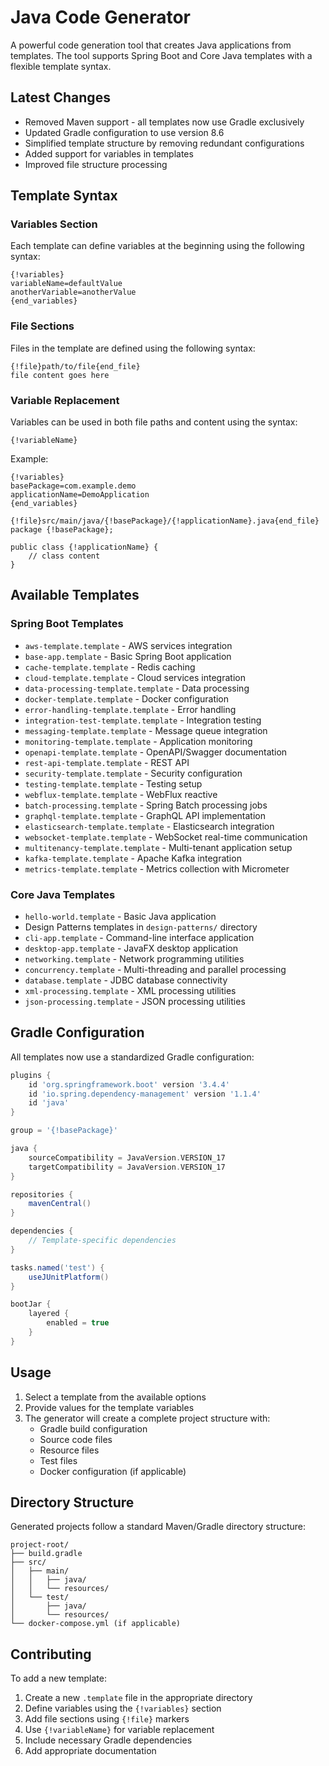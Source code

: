 # Java Code Generator

A powerful code generation tool that creates Java applications from templates. The tool supports Spring Boot and Core Java templates with a flexible template syntax.

## Latest Changes

- Removed Maven support - all templates now use Gradle exclusively
- Updated Gradle configuration to use version 8.6
- Simplified template structure by removing redundant configurations
- Added support for variables in templates
- Improved file structure processing

## Template Syntax

### Variables Section

Each template can define variables at the beginning using the following syntax:

```
{!variables}
variableName=defaultValue
anotherVariable=anotherValue
{end_variables}
```

### File Sections

Files in the template are defined using the following syntax:

```
{!file}path/to/file{end_file}
file content goes here
```

### Variable Replacement

Variables can be used in both file paths and content using the syntax:

```
{!variableName}
```

Example:

```
{!variables}
basePackage=com.example.demo
applicationName=DemoApplication
{end_variables}

{!file}src/main/java/{!basePackage}/{!applicationName}.java{end_file}
package {!basePackage};

public class {!applicationName} {
    // class content
}
```

## Available Templates

### Spring Boot Templates

- `aws-template.template` - AWS services integration
- `base-app.template` - Basic Spring Boot application
- `cache-template.template` - Redis caching
- `cloud-template.template` - Cloud services integration
- `data-processing-template.template` - Data processing
- `docker-template.template` - Docker configuration
- `error-handling-template.template` - Error handling
- `integration-test-template.template` - Integration testing
- `messaging-template.template` - Message queue integration
- `monitoring-template.template` - Application monitoring
- `openapi-template.template` - OpenAPI/Swagger documentation
- `rest-api-template.template` - REST API
- `security-template.template` - Security configuration
- `testing-template.template` - Testing setup
- `webflux-template.template` - WebFlux reactive
- `batch-processing.template` - Spring Batch processing jobs
- `graphql-template.template` - GraphQL API implementation
- `elasticsearch-template.template` - Elasticsearch integration
- `websocket-template.template` - WebSocket real-time communication
- `multitenancy-template.template` - Multi-tenant application setup
- `kafka-template.template` - Apache Kafka integration
- `metrics-template.template` - Metrics collection with Micrometer

### Core Java Templates

- `hello-world.template` - Basic Java application
- Design Patterns templates in `design-patterns/` directory
- `cli-app.template` - Command-line interface application
- `desktop-app.template` - JavaFX desktop application
- `networking.template` - Network programming utilities
- `concurrency.template` - Multi-threading and parallel processing
- `database.template` - JDBC database connectivity
- `xml-processing.template` - XML processing utilities
- `json-processing.template` - JSON processing utilities

## Gradle Configuration

All templates now use a standardized Gradle configuration:

```gradle
plugins {
    id 'org.springframework.boot' version '3.4.4'
    id 'io.spring.dependency-management' version '1.1.4'
    id 'java'
}

group = '{!basePackage}'

java {
    sourceCompatibility = JavaVersion.VERSION_17
    targetCompatibility = JavaVersion.VERSION_17
}

repositories {
    mavenCentral()
}

dependencies {
    // Template-specific dependencies
}

tasks.named('test') {
    useJUnitPlatform()
}

bootJar {
    layered {
        enabled = true
    }
}
```

## Usage

1. Select a template from the available options
2. Provide values for the template variables
3. The generator will create a complete project structure with:
   - Gradle build configuration
   - Source code files
   - Resource files
   - Test files
   - Docker configuration (if applicable)

## Directory Structure

Generated projects follow a standard Maven/Gradle directory structure:

```
project-root/
├── build.gradle
├── src/
│   ├── main/
│   │   ├── java/
│   │   └── resources/
│   └── test/
│       ├── java/
│       └── resources/
└── docker-compose.yml (if applicable)
```

## Contributing

To add a new template:

1. Create a new `.template` file in the appropriate directory
2. Define variables using the `{!variables}` section
3. Add file sections using `{!file}` markers
4. Use `{!variableName}` for variable replacement
5. Include necessary Gradle dependencies
6. Add appropriate documentation